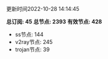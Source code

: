 更新时间2022-10-28 14:14:45

**总订阅: 45**
**总节点: 2393**
**有效节点: 428**
- ss节点: 144
- v2ray节点: 245
- trojan节点: 39
